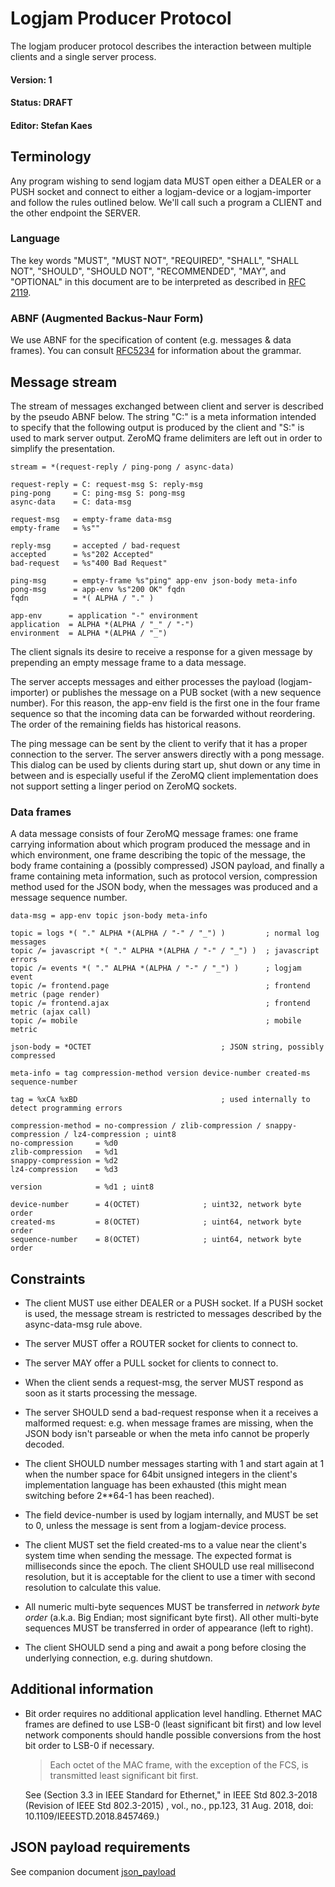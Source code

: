 # Logjam Producer Protocol

The logjam producer protocol describes the interaction between
multiple clients and a single server process.

#### Version: 1
#### Status: DRAFT
#### Editor: Stefan Kaes

## Terminology

Any program wishing to send logjam data MUST open either a DEALER or a
PUSH socket and connect to either a logjam-device or a logjam-importer
and follow the rules outlined below. We'll call such a program a
CLIENT and the other endpoint the SERVER.

### Language

The key words "MUST", "MUST NOT", "REQUIRED", "SHALL", "SHALL NOT",
"SHOULD", "SHOULD NOT", "RECOMMENDED", "MAY", and "OPTIONAL" in this
document are to be interpreted as described in
[RFC 2119](https://tools.ietf.org/html/rfc2119).

### ABNF (Augmented Backus-Naur Form)

We use ABNF for the specification of content (e.g. messages & data frames).
You can consult [RFC5234][abnf] for information about the grammar.

[abnf]: https://tools.ietf.org/html/rfc5234

## Message stream

The stream of messages exchanged between client and server is
described by the pseudo ABNF below. The string "C:" is a meta
information intended to specify that the following output is produced
by the client and "S:" is used to mark server output. ZeroMQ frame
delimiters are left out in order to simplify the presentation.

```abnf
stream = *(request-reply / ping-pong / async-data)

request-reply = C: request-msg S: reply-msg
ping-pong     = C: ping-msg S: pong-msg
async-data    = C: data-msg

request-msg   = empty-frame data-msg
empty-frame   = %s""

reply-msg     = accepted / bad-request
accepted      = %s"202 Accepted"
bad-request   = %s"400 Bad Request"

ping-msg      = empty-frame %s"ping" app-env json-body meta-info
pong-msg      = app-env %s"200 OK" fqdn
fqdn          = *( ALPHA / "." )

app-env      = application "-" environment
application  = ALPHA *(ALPHA / "_" / "-")
environment  = ALPHA *(ALPHA / "_")
```

The client signals its desire to receive a response for a given
message by prepending an empty message frame to a data message.

The server accepts messages and either processes the payload
(logjam-importer) or publishes the message on a PUB socket (with a new
sequence number). For this reason, the app-env field is the first one
in the four frame sequence so that the incoming data can be forwarded
without reordering. The order of the remaining fields has historical
reasons.

The ping message can be sent by the client to verify that it has a
proper connection to the server. The server answers directly with a
pong message. This dialog can be used by clients during start up, shut
down or any time in between and is especially useful if the ZeroMQ
client implementation does not support setting a linger period on
ZeroMQ sockets.


### Data frames

A data message consists of four ZeroMQ message frames: one frame
carrying information about which program produced the message and in
which environment, one frame describing the topic of the message, the
body frame containing a (possibly compressed) JSON payload, and
finally a frame containing meta information, such as protocol version,
compression method used for the JSON body, when the messages was
produced and a message sequence number.

```abnf
data-msg = app-env topic json-body meta-info

topic = logs *( "." ALPHA *(ALPHA / "-" / "_") )         ; normal log messages
topic /= javascript *( "." ALPHA *(ALPHA / "-" / "_") )  ; javascript errors
topic /= events *( "." ALPHA *(ALPHA / "-" / "_") )      ; logjam event
topic /= frontend.page                                   ; frontend metric (page render)
topic /= frontend.ajax                                   ; frontend metric (ajax call)
topic /= mobile                                          ; mobile metric

json-body = *OCTET                             ; JSON string, possibly compressed

meta-info = tag compression-method version device-number created-ms sequence-number

tag = %xCA %xBD                                ; used internally to detect programming errors

compression-method = no-compression / zlib-compression / snappy-compression / lz4-compression ; uint8
no-compression     = %d0
zlib-compression   = %d1
snappy-compression = %d2
lz4-compression    = %d3

version            = %d1 ; uint8

device-number      = 4(OCTET)              ; uint32, network byte order
created-ms         = 8(OCTET)              ; uint64, network byte order
sequence-number    = 8(OCTET)              ; uint64, network byte order
```

## Constraints

* The client MUST use either DEALER or a PUSH socket. If a PUSH socket
  is used, the message stream is restricted to messages described by
  the async-data-msg rule above.

* The server MUST offer a ROUTER socket for clients to connect to.

* The server MAY offer a PULL socket for clients to connect to.

* When the client sends a request-msg, the server MUST respond as soon
  as it starts processing the message.

* The server SHOULD send a bad-request response when it a receives a
  malformed request: e.g. when message frames are missing, when the
  JSON body isn't parseable or when the meta info cannot be properly
  decoded.

* The client SHOULD number messages starting with 1 and start again at 1
  when the number space for 64bit unsigned integers in the client's
  implementation language has been exhausted (this might mean switching
  before 2**64-1 has been reached).

* The field device-number is used by logjam internally, and MUST be
  set to 0, unless the message is sent from a logjam-device process.

* The client MUST set the field created-ms to a value near the
  client's system time when sending the message. The expected format
  is milliseconds since the epoch. The client SHOULD use real
  millisecond resolution, but it is acceptable for the client to use a
  timer with second resolution to calculate this value.

* All numeric multi-byte sequences MUST be transferred in *network byte order*
  (a.k.a. Big Endian; most significant byte first). All other multi-byte
  sequences MUST be transferred in order of appearance (left to right).

* The client SHOULD send a ping and await a pong before closing the underlying
  connection, e.g. during shutdown.

## Additional information

* Bit order requires no additional application level handling. Ethernet MAC frames
  are defined to use LSB-0 (least significant bit first) and low level network
  components should handle possible conversions from the host bit order to LSB-0
  if necessary.

  > Each octet of the MAC frame, with the exception of the FCS, is transmitted least significant bit first.

  See (Section 3.3 in IEEE Standard for Ethernet," in IEEE Std 802.3-2018
  (Revision of IEEE Std 802.3-2015) , vol., no., pp.123, 31 Aug. 2018, doi:
  10.1109/IEEESTD.2018.8457469.)

## JSON payload requirements

See companion document [json_payload](json_payload.md)

